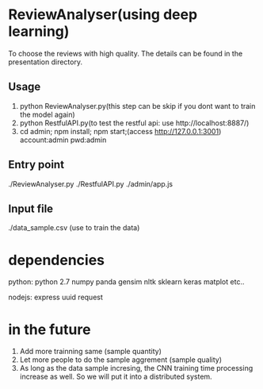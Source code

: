 # ReviewAnalyser(using deep learning)

To choose the reviews with high quality. The details can be found in the presentation directory.

## Usage

1. python ReviewAnalyser.py(this step can be skip if you dont want to train the model again)
2. python RestfulAPI.py(to test the restful api: use http://localhost:8887/)
3. cd admin; npm install; npm start;(access http://127.0.0.1:3001) account:admin pwd:admin

## Entry point

./ReviewAnalyser.py
./RestfulAPI.py
./admin/app.js

## Input file

./data_sample.csv (use to train the data)

# dependencies
python:
python 2.7
numpy
panda
gensim
nltk
sklearn
keras
matplot
etc..

nodejs:
express
uuid
request

# in the future
1. Add more trainning same (sample quantity)
2. Let more people to do the sample aggrement (sample quality) 
3. As long as the data sample incresing, the CNN training time processing increase as well. So we will put it into a distributed system.


